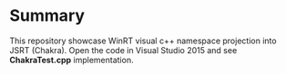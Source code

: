 # Summary

This repository showcase WinRT visual c++ namespace projection into JSRT (Chakra). Open the code in Visual Studio 2015 and see **ChakraTest.cpp** implementation.